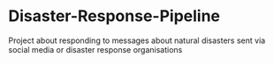 # Disaster-Response-Pipeline
Project about responding to messages about natural disasters sent via social media or disaster response organisations
